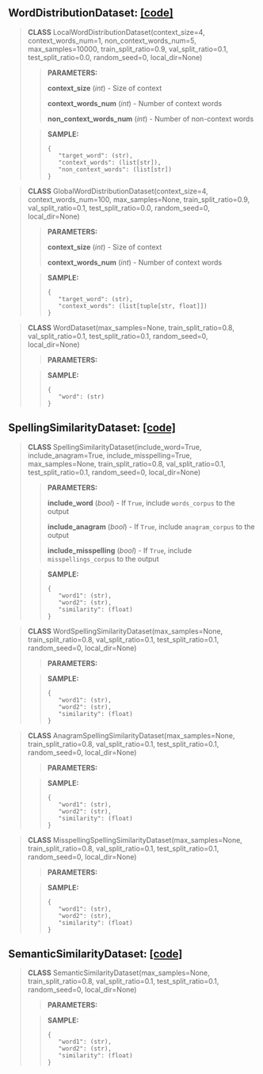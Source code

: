 ## WordDistributionDataset: [[code]](https://github.com/TeaKatz/NLP_Datasets/blob/main/src/nlp_datasets/word_embedding/WordDistributionDataset.py)
> **CLASS** LocalWordDistributionDataset(context_size=4, context_words_num=1, non_context_words_num=5, max_samples=10000, train_split_ratio=0.9, val_split_ratio=0.1, test_split_ratio=0.0, random_seed=0, local_dir=None)
>
>>**PARAMETERS:**
>>
>>**context_size** (*int*) - Size of context
>>
>>**context_words_num** (*int*) - Number of context words
>>
>>**non_context_words_num** (*int*) - Number of non-context words
>
>>**SAMPLE:**
>>```
>>{
>>    "target_word": (str), 
>>    "context_words": (list[str]), 
>>    "non_context_words": (list[str])
>>}
>>```

> **CLASS** GlobalWordDistributionDataset(context_size=4, context_words_num=100, max_samples=None, train_split_ratio=0.9, val_split_ratio=0.1, test_split_ratio=0.0, random_seed=0, local_dir=None)
>
>>**PARAMETERS:**
>>
>>**context_size** (*int*) - Size of context
>>
>>**context_words_num** (*int*) - Number of context words
>
>>**SAMPLE:**
>>```
>>{
>>    "target_word": (str), 
>>    "context_words": (list[tuple[str, float]])
>>}
>>```

> **CLASS** WordDataset(max_samples=None, train_split_ratio=0.8, val_split_ratio=0.1, test_split_ratio=0.1, random_seed=0, local_dir=None)
>
>>**PARAMETERS:**
>
>>**SAMPLE:**
>>```
>>{
>>    "word": (str)
>>}
>>```

## SpellingSimilarityDataset: [[code]](https://github.com/TeaKatz/NLP_Datasets/blob/main/src/nlp_datasets/word_embedding/SpellingSimilarityDataset.py)
> **CLASS** SpellingSimilarityDataset(include_word=True, include_anagram=True, include_misspelling=True, max_samples=None, train_split_ratio=0.8, val_split_ratio=0.1, test_split_ratio=0.1, random_seed=0, local_dir=None)
>
>>**PARAMETERS:**
>>
>>**include_word** (*bool*) - If `True`, include `words_corpus` to the output
>>
>>**include_anagram** (*bool*) - If `True`, include `anagram_corpus` to the output
>>
>>**include_misspelling** (*bool*) - If `True`, include `misspellings_corpus` to the output
>
>>**SAMPLE:**
>>```
>>{
>>    "word1": (str),
>>    "word2": (str),
>>    "similarity": (float)
>>}
>>```

> **CLASS** WordSpellingSimilarityDataset(max_samples=None, train_split_ratio=0.8, val_split_ratio=0.1, test_split_ratio=0.1, random_seed=0, local_dir=None)
>
>>**PARAMETERS:**
>
>>**SAMPLE:**
>>```
>>{
>>    "word1": (str),
>>    "word2": (str),
>>    "similarity": (float)
>>}
>>```

> **CLASS** AnagramSpellingSimilarityDataset(max_samples=None, train_split_ratio=0.8, val_split_ratio=0.1, test_split_ratio=0.1, random_seed=0, local_dir=None)
>
>>**PARAMETERS:**
>
>>**SAMPLE:**
>>```
>>{
>>    "word1": (str),
>>    "word2": (str),
>>    "similarity": (float)
>>}
>>```

> **CLASS** MisspellingSpellingSimilarityDataset(max_samples=None, train_split_ratio=0.8, val_split_ratio=0.1, test_split_ratio=0.1, random_seed=0, local_dir=None)
>
>>**PARAMETERS:**
>
>>**SAMPLE:**
>>```
>>{
>>    "word1": (str),
>>    "word2": (str),
>>    "similarity": (float)
>>}
>>```

## SemanticSimilarityDataset: [[code]](https://github.com/TeaKatz/NLP_Datasets/blob/main/src/nlp_datasets/word_embedding/SemanticSimilarityDataset.py)
> **CLASS** SemanticSimilarityDataset(max_samples=None, train_split_ratio=0.8, val_split_ratio=0.1, test_split_ratio=0.1, random_seed=0, local_dir=None)
>
>>**PARAMETERS:**
>
>>**SAMPLE:**
>>```
>>{
>>    "word1": (str),
>>    "word2": (str),
>>    "similarity": (float)
>>}
>>```